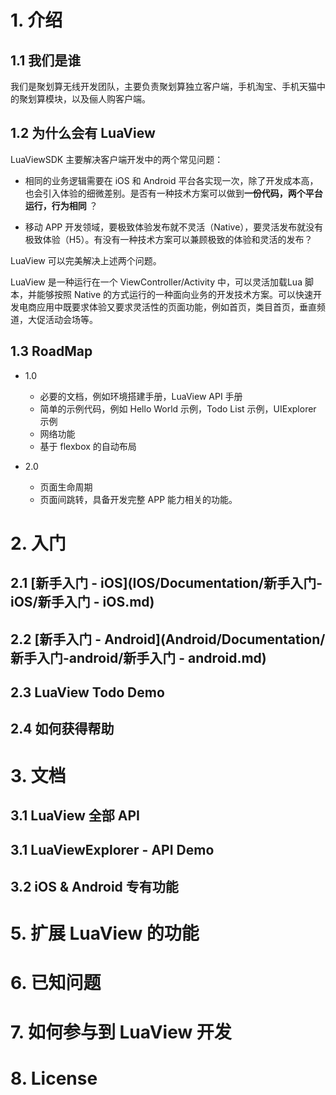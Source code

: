 # 1. 介绍
## 1.1 我们是谁
我们是聚划算无线开发团队，主要负责聚划算独立客户端，手机淘宝、手机天猫中的聚划算模块，以及俪人购客户端。

## 1.2 为什么会有 LuaView 
LuaViewSDK 主要解决客户端开发中的两个常见问题：

- 相同的业务逻辑需要在 iOS 和 Android 平台各实现一次，除了开发成本高，也会引入体验的细微差别。是否有一种技术方案可以做到**一份代码，两个平台运行，行为相同** ？

* 移动 APP 开发领域，要极致体验发布就不灵活（Native），要灵活发布就没有极致体验（H5）。有没有一种技术方案可以兼顾极致的体验和灵活的发布？

LuaView 可以完美解决上述两个问题。

LuaView 是一种运行在一个 ViewController/Activity 中，可以灵活加载Lua 脚本，并能够按照 Native 的方式运行的一种面向业务的开发技术方案。可以快速开发电商应用中既要求体验又要求灵活性的页面功能，例如首页，类目首页，垂直频道，大促活动会场等。

## 1.3 RoadMap
- 1.0
	- 必要的文档，例如环境搭建手册，LuaView API 手册
	- 简单的示例代码，例如 Hello World 示例，Todo List 示例，UIExplorer 示例
	- 网络功能
	- 基于 flexbox 的自动布局

- 2.0
	- 页面生命周期
	- 页面间跳转，具备开发完整 APP 能力相关的功能。

# 2. 入门
## 2.1 [新手入门 - iOS](IOS/Documentation/新手入门-iOS/新手入门 - iOS.md) 
## 2.2 [新手入门 - Android](Android/Documentation/新手入门-android/新手入门 - android.md)
## 2.3 LuaView Todo Demo
## 2.4 如何获得帮助

# 3. 文档
## 3.1 LuaView 全部 API
## 3.1 LuaViewExplorer - API Demo
## 3.2 iOS & Android 专有功能

# 5. 扩展 LuaView 的功能

# 6. 已知问题

# 7. 如何参与到 LuaView 开发

# 8. License